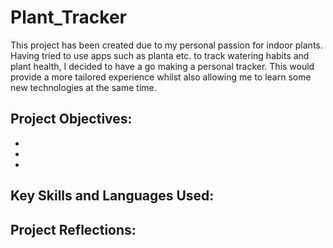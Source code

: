 # Plant_Tracker

This project has been created due to my personal passion for indoor plants. Having tried to use apps such as planta etc. to track watering habits and plant health, I decided to have a go making a personal tracker. This would provide a more tailored experience whilst also allowing me to learn some new technologies at the same time. 

## Project Objectives:

* 
*  
*  


## Key Skills and Languages Used:



## Project Reflections: 